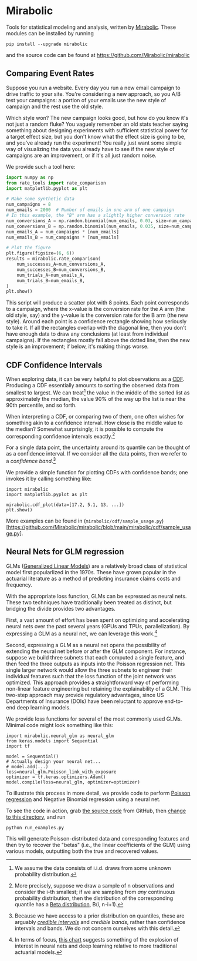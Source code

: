 # Mirabolic
Tools for statistical modeling and analysis, written by [Mirabolic](https://www.mirabolic.net/).  These modules can be installed by running
```
pip install --upgrade mirabolic
```
and the source code can be found at https://github.com/Mirabolic/mirabolic

## Comparing Event Rates
Suppose you run a website.  Every day you run a new email campaign to drive traffic to your site.  You're considering a new approach, so you A/B test your campaigns: a portion of your emails use the new style of campaign and the rest use the old style.

Which style won?  The new campaign looks good, but how do you know it's not just a random fluke? You vaguely remember an old stats teacher saying something about designing experiments with sufficient statistical power for a target effect size, but you don't know what the effect size is going to be, and you've already run the experiment!  You really just want some simple way of visualizing the data you already have to see if the new style of campaigns are an improvement, or if it's all just random noise.

We provide such a tool here:
```python
import numpy as np
from rate_tools import rate_comparison
import matplotlib.pyplot as plt

# Make some synthetic data
num_campaigns = 8
num_emails = 2000  # Number of emails in one arm of one campaign
# In this example, the "B" arm has a slightly higher conversion rate
num_conversions_A = np.random.binomial(num_emails, 0.03, size=num_campaigns)
num_conversions_B = np.random.binomial(num_emails, 0.035, size=num_campaigns)
num_emails_A = num_campaigns * [num_emails]
num_emails_B = num_campaigns * [num_emails]

# Plot the figure
plt.figure(figsize=(6, 6))
results = mirabolic.rate_comparison(
    num_successes_A=num_conversions_A,
    num_successes_B=num_conversions_B,
    num_trials_A=num_emails_A,
    num_trials_B=num_emails_B,
)
plt.show()
```

This script will produce a scatter plot with 8 points.  Each point corresponds to a campaign, where the x-value is the conversion rate for the A arm (the old style, say) and the y-value is the conversion rate for the B arm (the new style).  Around each point is a confidence rectangle showing how seriously to take it.  If all the rectangles overlap with the diagonal line, then you don't have enough data to draw any conclusions (at least from individual campaigns).  If the rectangles mostly fall above the dotted line, then the new style is an improvement; if below, it's making things worse.


## CDF Confidence Intervals

When exploring data, it can be very helpful to plot observations as a [CDF](https://en.wikipedia.org/wiki/Cumulative_distribution_function).  Producing a CDF essentially amounts to sorting the observed data from smallest to largest.  We can treat[^iid] the value in the middle of the sorted list as approximately the median, the value 90% of the way up the list is near the 90th percentile, and so forth.

[^iid]: We assume the data consists of i.i.d. draws from some unknown probability distribution.

When interpreting a CDF, or comparing two of them, one often wishes for something akin to a confidence interval.  How close is the middle value to the median?  Somewhat surprisingly, it is possible to compute the corresponding confidence intervals exactly.[^Beta]

[^Beta]: More precisely, suppose we draw a sample of n observations and consider the i-th smallest; if we are sampling from *any* continuous probability distribution, then the distribution of the corresponding quantile has a [Beta distribution](https://en.wikipedia.org/wiki/Beta_distribution), B(i, n-i+1).

For a single data point, the uncertainty around its quantile can be thought of as a confidence interval.  If we consider all the data points, then we refer to a *confidence band*.[^Credible]

[^Credible]: Because we have access to a prior distribution on quantiles, these are arguably *[credible intervals](https://en.wikipedia.org/wiki/Credible_interval)* and *credible bands*, rather than confidence intervals and bands.  We do not concern ourselves with this detail.

We provide a simple function for plotting CDFs with confidence bands; one invokes it by calling something like:
```
import mirabolic
import matplotlib.pyplot as plt

mirabolic.cdf_plot(data=[17.2, 5.1, 13, ...])
plt.show()
```

More examples can be found in (`mirabolic/cdf/sample_usage.py`)[https://github.com/Mirabolic/mirabolic/blob/main/mirabolic/cdf/sample_usage.py].

## Neural Nets for GLM regression

GLMs ([Generalized Linear Models](https://en.wikipedia.org/wiki/Generalized_linear_model)) are a relatively broad class of statistical model first popularlized in the 1970s.  These have grown popular in the actuarial literature as a method of predicting insurance claims costs and frequency.

With the appropriate loss function, GLMs can be expressed as neural nets.  These two techniques have traditionally been treated as distinct, but bridging the divide provides two advantages.

First, a vast amount of effort has been spent on optimizing and accelerating neural nets over the past several years (GPUs and TPUs, parallelization).  By expressing a GLM as a neural net, we can leverage this work.[^NN]

[^NN]: In terms of focus, [this chart](https://trends.google.com/trends/explore?geo=US&q=deep%20learning,actuarial%20science) suggests something of the explosion of interest in neural nets and deep learning relative to more traditional actuarial models.

Second, expressing a GLM as a neural net opens the possibility of extending the neural net before or after the GLM component.  For instance, suppose we build three subnets that each computed a single feature, and then feed the three outputs as inputs into the Poisson regression net.  This single larger network would allow the three subnets to engineer their individual features such that the loss function of the joint network was optimized.  This approach provides a straightforward way of performing non-linear feature engineering but retaining the explainability of a GLM.  This two-step approach may provide regulatory advantages, since US Departments of Insurance (DOIs) have been reluctant to approve end-to-end deep learning models.

We provide loss functions for several of the most commonly used GLMs.  Minimal code might look something like this:
```
import mirabolic.neural_glm as neural_glm
from keras.models import Sequential
import tf

model = Sequential()
# Actually design your neural net...
# model.add(...)
loss=neural_glm.Poisson_link_with_exposure
optimizer = tf.keras.optimizers.Adam()
model.compile(loss=neural_glm, optimizer=optimizer)
```

To illustrate this process in more detail, we provide code to perform [Poisson regression](https://en.wikipedia.org/wiki/Poisson_regression) and Negative Binomial regression using a neural net.  

To see the code in action, grab [the source code](https://github.com/Mirabolic/mirabolic) from GitHub, then [change to this directory](https://github.com/Mirabolic/mirabolic/tree/main/mirabolic/neural_glm), and run
```
python run_examples.py
```
This will generate Poisson-distributed data and corresponding features and then try to recover the "betas" (i.e., the linear coefficients of the GLM) using various models, outputting both the true and recovered values.

